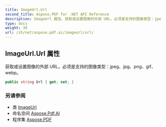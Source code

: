 ```yaml
---
title: ImageUrl.Url
second_title: Aspose.PDF for .NET API Reference
description: ImageUrl 属性。获取或设置图像的外部 URL，必须是支持的图像类型：jpeg、jpg、png、gif、webp
type: docs
weight: 30
url: /zh/net/aspose.pdf.ai/imageurl/url/
---
```

## ImageUrl.Url 属性

获取或设置图像的外部 URL，必须是支持的图像类型：jpeg、jpg、png、gif、webp。

```csharp
public string Url { get; set; }
```

### 另请参阅

* 类 [ImageUrl](../)
* 命名空间 [Aspose.Pdf.AI](../../../aspose.pdf.ai/)
* 程序集 [Aspose.PDF](../../../)